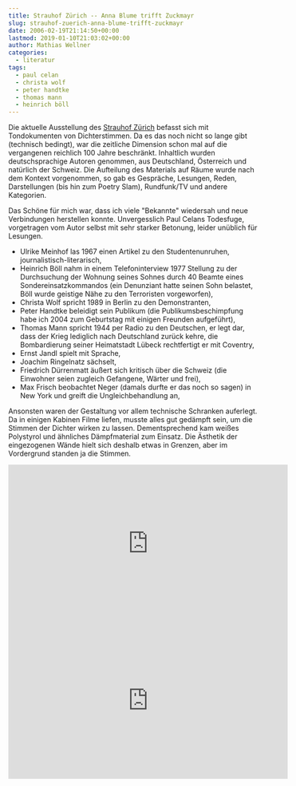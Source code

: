 ```yaml
---
title: Strauhof Zürich -- Anna Blume trifft Zuckmayr
slug: strauhof-zuerich-anna-blume-trifft-zuckmayr
date: 2006-02-19T21:14:50+00:00
lastmod: 2019-01-10T21:03:02+00:00
author: Mathias Wellner
categories:
  - literatur
tags:
  - paul celan
  - christa wolf
  - peter handtke
  - thomas mann
  - heinrich böll
---
```

Die aktuelle Ausstellung des [Strauhof Zürich](http://strauhof.ch/) befasst sich mit Tondokumenten von Dichterstimmen. Da es das noch nicht so lange gibt (technisch bedingt), war die zeitliche Dimension schon mal auf die vergangenen reichlich 100 Jahre beschränkt. Inhaltlich wurden deutschsprachige Autoren genommen, aus Deutschland, Österreich und natürlich der Schweiz. Die Aufteilung des Materials auf Räume wurde nach dem Kontext vorgenommen, so gab es Gespräche, Lesungen, Reden, Darstellungen (bis hin zum Poetry Slam), Rundfunk/TV und andere Kategorien.
<!--more-->

Das Schöne für mich war, dass ich viele "Bekannte" wiedersah und neue Verbindungen herstellen konnte. Unvergesslich Paul Celans Todesfuge, vorgetragen vom Autor selbst mit sehr starker Betonung, leider unüblich für Lesungen.

  * Ulrike Meinhof las 1967 einen Artikel zu den Studentenunruhen, journalistisch-literarisch, 
  * Heinrich Böll nahm in einem Telefoninterview 1977 Stellung zu der Durchsuchung der Wohnung seines Sohnes durch 40 Beamte eines Sondereinsatzkommandos (ein Denunziant hatte seinen Sohn belastet, Böll wurde geistige Nähe zu den Terroristen vorgeworfen), 
  * Christa Wolf spricht 1989 in Berlin zu den Demonstranten, 
  * Peter Handtke beleidigt sein Publikum (die Publikumsbeschimpfung habe ich 2004 zum Geburtstag mit einigen Freunden aufgeführt), 
  * Thomas Mann spricht 1944 per Radio zu den Deutschen, er legt dar, dass der Krieg lediglich nach Deutschland zurück kehre, die Bombardierung seiner Heimatstadt Lübeck rechtfertigt er mit Coventry, 
  * Ernst Jandl spielt mit Sprache, 
  * Joachim Ringelnatz sächselt, 
  * Friedrich Dürrenmatt äußert sich kritisch über die Schweiz (die Einwohner seien zugleich Gefangene, Wärter und frei), 
  * Max Frisch beobachtet Neger (damals durfte er das noch so sagen) in New York und greift die Ungleichbehandlung an, 

Ansonsten waren der Gestaltung vor allem technische Schranken auferlegt. Da in einigen Kabinen Filme liefen, musste alles gut gedämpft sein, um die Stimmen der Dichter wirken zu lassen. Dementsprechend kam weißes Polystyrol und ähnliches Dämpfmaterial zum Einsatz. Die Ästhetik der eingezogenen Wände hielt sich deshalb etwas in Grenzen, aber im Vordergrund standen ja die Stimmen.

<iframe width="560" height="315" src="https://www.youtube.com/embed/SSk-ytE9c20?rel=0" frameborder="0" allowfullscreen></iframe>

<iframe width="560" height="315" src="https://www.youtube.com/embed/gVwLqEHDCQE?rel=0" frameborder="0" allowfullscreen></iframe>